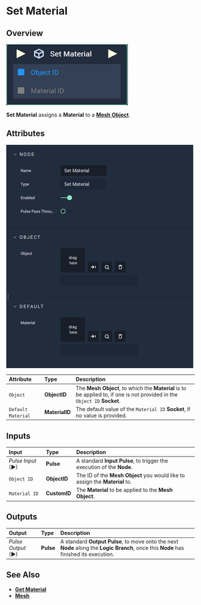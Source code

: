 # Set Material

## Overview

![The Set Material Node.](../../../.gitbook/assets/node-set-material.png)

**Set Material** assigns a **Material** to a [**Mesh** **Object**](../../../getting-started/scene-objects/mesh.md).

## Attributes

![The Set Material Node Attributes.](../../../.gitbook/assets/node-set-material-attr.png)

| Attribute | Type | Description |
| :--- | :--- | :--- |
| `Object` | **ObjectID** | The **Mesh Object**, to which the **Material** is to be applied to, if one is not provided in the `Object ID` **Socket**. |
| `Default Material` | **MaterialID** | The default value of the `Material ID` **Socket**, if no value is provided. |

## Inputs

| Input | Type | Description |
| :--- | :--- | :--- |
| _Pulse Input_ \(►\) | **Pulse** | A standard **Input Pulse**, to trigger the execution of the **Node**. |
| `Object ID` | **ObjectID** | The ID of the **Mesh Object** you would like to assign the **Material** to. |
| `Material ID` | **CustomID** | The **Material** to be applied to the **Mesh** **Object**. |

## Outputs

| Output | Type | Description |
| :--- | :--- | :--- |
| _Pulse Output_ \(►\) | **Pulse** | A standard **Output Pulse**, to move onto the next **Node** along the **Logic Branch**, once this **Node** has finished its execution. |

## See Also

* [**Get Material**](get-material.md)
* [**Mesh**](../../../getting-started/scene-objects/mesh.md)

